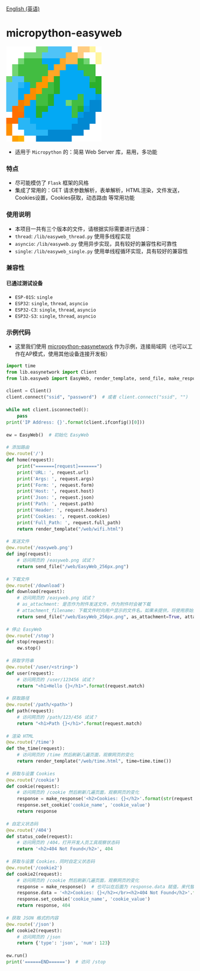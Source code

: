 [English (英语)](./README.md)

# micropython-easyweb
![EasyWeb](./web/EasyWeb_256px.png)
- 适用于 `Micropython` 的：简易 Web Server 库，易用，多功能

### 特点
- 尽可能模仿了 `Flask` 框架的风格
- 集成了常用的：GET 请求参数解析，表单解析，HTML渲染，文件发送，Cookies设置，Cookies获取，动态路由 等常用功能

### 使用说明
- 本项目一共有三个版本的文件，请根据实际需要进行选择：
- `thread`: `/lib/easyweb_thread.py` 使用多线程实现
- `asyncio`: `/lib/easyweb.py` 使用异步实现，具有较好的兼容性和可靠性
- `single`: `/lib/easyweb_single.py` 使用单线程循环实现，具有较好的兼容性

### 兼容性
#### 已通过测试设备
- `ESP-01S`: `single`
- `ESP32`: `single`, `thread`, `asyncio`
- `ESP32-C3`: `single`, `thread`, `asyncio`
- `ESP32-S3`: `single`, `thread`, `asyncio`


### 示例代码
- 这里我们使用 [micropython-easynetwork](https://github.com/funnygeeker/micropython-easynetwork) 作为示例，连接局域网（也可以工作在AP模式，使用其他设备连接开发板）
```python
import time
from lib.easynetwork import Client
from lib.easyweb import EasyWeb, render_template, send_file, make_response

client = Client()
client.connect("ssid", "password")  # 或者 client.connect("ssid", "")

while not client.isconnected():
    pass
print('IP Address: {}'.format(client.ifconfig()[0]))

ew = EasyWeb()  # 初始化 EasyWeb

# 添加路由
@ew.route('/')
def home(request):
    print("=======[request]=======")
    print('URL: ', request.url)
    print('Args: ', request.args)
    print('Form: ', request.form)
    print('Host: ', request.host)
    print('Json: ', request.json)
    print('Path: ', request.path)
    print('Header: ', request.headers)
    print('Cookies: ', request.cookies)
    print('Full_Path: ', request.full_path)
    return render_template("/web/wifi.html")

# 发送文件
@ew.route('/easyweb.png')
def img(request):
    # 访问网页的 /easyweb.png 试试？
    return send_file("/web/EasyWeb_256px.png")

# 下载文件
@ew.route('/download')
def download(request):
    # 访问网页的 /easyweb.png 试试？
    # as_attachment: 是否作为附件发送文件，作为附件时会被下载
    # attachment_filename: 下载文件时向用户显示的文件名。如果未提供，将使用原始文件名
    return send_file("/web/EasyWeb_256px.png", as_attachment=True, attachment_filename='easyweb.png')

# 停止 EasyWeb
@ew.route('/stop')
def stop(request):
    ew.stop()

# 获取字符串
@ew.route('/user/<string>')
def user(request):
    # 访问网页的 /user/123456 试试？
    return "<h1>Hello {}</h1>".format(request.match)

# 获取路径
@ew.route('/path/<path>')
def path(request):
    # 访问网页的 /path/123/456 试试？
    return "<h1>Path {}</h1>".format(request.match)

# 渲染 HTML
@ew.route('/time')
def the_time(request):
    # 访问网页的 /time 然后刷新几遍页面，观察网页的变化
    return render_template("/web/time.html", time=time.time())

# 获取与设置 Cookies
@ew.route('/cookie')
def cookie(request):
    # 访问网页的 /cookie 然后刷新几遍页面，观察网页的变化
    response = make_response('<h2>Cookies: {}</h2>'.format(str(request.cookies)))
    response.set_cookie('cookie_name', 'cookie_value')
    return response

# 自定义状态码
@ew.route('/404')
def status_code(request):
    # 访问网页的 /404，打开开发人员工具观察状态码
    return '<h2>404 Not Found</h2>', 404

# 获取与设置 Cookies，同时自定义状态码
@ew.route('/cookie2')
def cookie2(request):
    # 访问网页的 /cookie 然后刷新几遍页面，观察网页的变化
    response = make_response()  # 也可以在后面为 response.data 赋值，来代替初始化时赋值
    response.data = '<h2>Cookies: {}</h2></br><h2>404 Not Found</h2>'.format(str(request.cookies))
    response.set_cookie('cookie_name', 'cookie_value')
    return response, 404

# 获取 JSON 格式的内容
@ew.route('/json')
def cookie2(request):
    # 访问网页的 /json
    return {'type': 'json', 'num': 123}

ew.run()
print('======END======')  # 访问 /stop
```